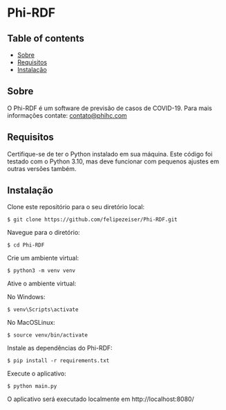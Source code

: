 # Phi-RDF

## Table of contents
* [Sobre](#sobre)
* [Requisitos](#requisitos)
* [Instalação](#instalacao)

## Sobre

O Phi-RDF é um software de previsão de casos de COVID-19. Para mais informações contate: contato@phihc.com


## Requisitos

Certifique-se de ter o Python instalado em sua máquina. Este código foi testado com o Python 3.10, mas deve funcionar com pequenos ajustes em outras versões também.

## Instalação

Clone este repositório para o seu diretório local:
```
$ git clone https://github.com/felipezeiser/Phi-RDF.git
```
Navegue para o diretório:
```
$ cd Phi-RDF
```
Crie um ambiente virtual:
```
$ python3 -m venv venv
```
Ative o ambiente virtual:

No Windows:
```
$ venv\Scripts\activate
```

No MacOSLinux:
```
$ source venv/bin/activate
```
Instale as dependências do Phi-RDF:
```
$ pip install -r requirements.txt
```
Execute o aplicativo:
```
$ python main.py
```
O aplicativo será executado localmente em http://localhost:8080/

